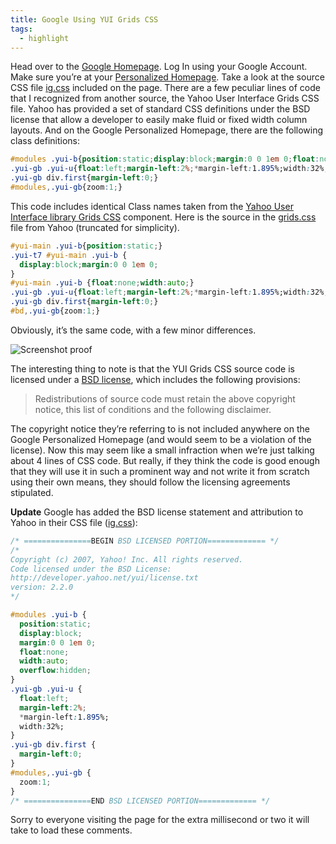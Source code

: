 ```yaml
---
title: Google Using YUI Grids CSS
tags:
  - highlight
---
```


Head over to the [Google Homepage][1]. Log In using your Google Account. Make sure you’re at your [Personalized Homepage][1]. Take a look at the source CSS file [ig.css][2] included on the page. There are a few peculiar lines of code that I recognized from another source, the Yahoo User Interface Grids CSS file. Yahoo has provided a set of standard CSS definitions under the BSD license that allow a developer to easily make fluid or fixed width column layouts. And on the Google Personalized Homepage, there are the following class definitions:

 [1]: http://www.google.com/ig?hl=en
 [2]: http://www.google.com/ig/f/tB22vfBbv0g/ig.css

``` css
#modules .yui-b{position:static;display:block;margin:0 0 1em 0;float:none;width:auto;overflow:hidden;}
.yui-gb .yui-u{float:left;margin-left:2%;*margin-left:1.895%;width:32%;}
.yui-gb div.first{margin-left:0;}
#modules,.yui-gb{zoom:1;}
```

This code includes identical Class names taken from the [Yahoo User Interface library Grids CSS][3] component. Here is the source in the [grids.css][4] file from Yahoo (truncated for simplicity).

 [3]: http://developer.yahoo.com/yui/grids/
 [4]: http://yui.yahooapis.com/2.2.0/build/grids/grids-min.css

``` css
#yui-main .yui-b{position:static;}
.yui-t7 #yui-main .yui-b {
  display:block;margin:0 0 1em 0;
}
#yui-main .yui-b {float:none;width:auto;}
.yui-gb .yui-u{float:left;margin-left:2%;*margin-left:1.895%;width:32%;}
.yui-gb div.first{margin-left:0;}
#bd,.yui-gb{zoom:1;}
```

Obviously, it’s the same code, with a few minor differences.

![Screenshot proof][5]

 [5]: /web/wp-content/uploads/2007/04/yuigrids-google1.jpg

The interesting thing to note is that the YUI Grids CSS source code is licensed under a [BSD license][6], which includes the following provisions:

 [6]: http://developer.yahoo.com/yui/license.html

> Redistributions of source code must retain the above copyright notice, this list of conditions and the
> following disclaimer.

The copyright notice they’re referring to is not included anywhere on the Google Personalized Homepage (and would seem to be a violation of the license). Now this may seem like a small infraction when we’re just talking about 4 lines of CSS code. But really, if they think the code is good enough that they will use it in such a prominent way and not write it from scratch using their own means, they should follow the licensing agreements stipulated.

**Update**
Google has added the BSD license statement and attribution to Yahoo in their CSS file ([ig.css][2]):

``` css
/* ===============BEGIN BSD LICENSED PORTION============= */
/*
Copyright (c) 2007, Yahoo! Inc. All rights reserved.
Code licensed under the BSD License:
http://developer.yahoo.net/yui/license.txt
version: 2.2.0
*/

#modules .yui-b {
  position:static;
  display:block;
  margin:0 0 1em 0;
  float:none;
  width:auto;
  overflow:hidden;
}
.yui-gb .yui-u {
  float:left;
  margin-left:2%;
  *margin-left:1.895%;
  width:32%;
}
.yui-gb div.first {
  margin-left:0;
}
#modules,.yui-gb {
  zoom:1;
}
/* ===============END BSD LICENSED PORTION============= */
```

Sorry to everyone visiting the page for the extra millisecond or two it will take to load these comments.
